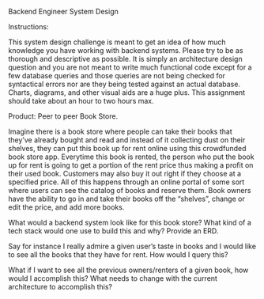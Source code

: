 Backend Engineer System Design

Instructions:

This system design challenge is meant to get an idea of how much knowledge you have working with backend systems. Please try to be as thorough and descriptive as possible. It is simply an architecture design question and you are not meant to write much functional code except for a few database queries and those queries are not being checked for syntactical errors nor are they being tested against an actual database. Charts, diagrams, and other visual aids are a huge plus. This assignment should take about an hour to two hours max.

Product: Peer to peer Book Store.

Imagine there is a book store where people can take their books that they’ve already bought and read and instead of it collecting dust on their shelves, they can put this book up for rent online using this crowdfunded book store app. Everytime this book is rented, the person who put the book up for rent is going to get a portion of the rent price thus making a profit on their used book. Customers may also buy it out right if they choose at a specified price. All of this happens through an online portal of some sort where users can see the catalog of books and reserve them. Book owners have the ability to go in and take their books off the “shelves”, change or edit the price, and add more books.

What would a backend system look like for this book store? What kind of a tech stack would one use to build this and why? Provide an ERD.

Say for instance I really admire a given user’s taste in books and I would like to see all the books that they have for rent. How would I query this?

What if I want to see all the previous owners/renters of a given book, how would I accomplish this? What needs to change with the current architecture to accomplish this?
